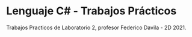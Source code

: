 # Lenguaje C# - Trabajos Prácticos
Trabajos Practicos de Laboratorio 2, profesor Federico Davila - 2D 2021.
